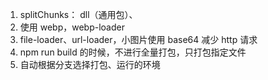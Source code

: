 1. splitChunks： dll（通用包）、
2. 使用 webp，webp-loader
3. file-loader、url-loader，小图片使用 base64 减少 http 请求
4. npm run build 的时候，不进行全量打包，只打包指定文件
5. 自动根据分支选择打包、运行的环境
